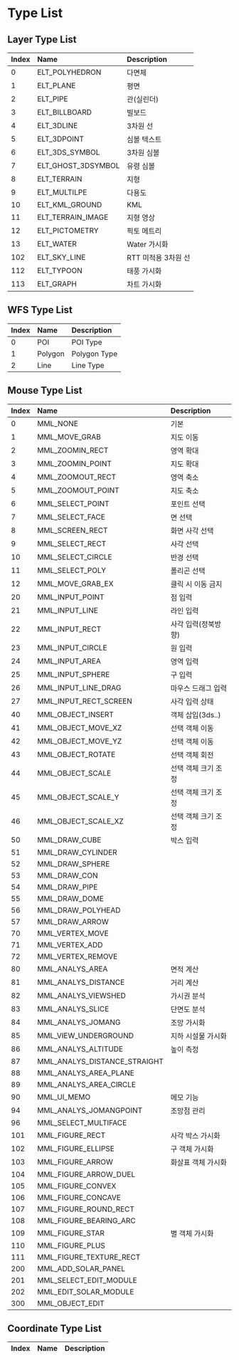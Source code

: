 # Type List

## Layer Type List

| Index | Name | Description |
| :--- | :--- | :--- |
| 0 | ELT\_POLYHEDRON | 다면체 |
| 1 | ELT\_PLANE | 평면 |
| 2 | ELT\_PIPE | 관\(실린더\) |
| 3 | ELT\_BILLBOARD | 빌보드 |
| 4 | ELT\_3DLINE | 3차원 선 |
| 5 | ELT\_3DPOINT | 심볼 텍스트 |
| 6 | ELT\_3DS\_SYMBOL | 3차원 심볼 |
| 7 | ELT\_GHOST\_3DSYMBOL | 유령 심볼 |
| 8 | ELT\_TERRAIN | 지형 |
| 9 | ELT\_MULTILPE | 다용도 |
| 10 | ELT\_KML\_GROUND | KML |
| 11 | ELT\_TERRAIN\_IMAGE | 지형 영상 |
| 12 | ELT\_PICTOMETRY | 픽토 메트리 |
| 13 | ELT\_WATER | Water 가시화 |
| 102 | ELT\_SKY\_LINE | RTT 미적용 3차원 선 |
| 112 | ELT\_TYPOON | 태풍 가시화 |
| 113 | ELT\_GRAPH | 차트 가시화 |

## WFS Type List

| Index | Name | Description |
| :--- | :--- | :--- |
| 0 | POI | POI Type |
| 1 | Polygon | Polygon Type |
| 2 | Line | Line Type |

## Mouse Type List

| Index | Name | Description |
| :--- | :--- | :--- |
| 0 | MML\_NONE | 기본 |
| 1 | MML\_MOVE\_GRAB | 지도 이동 |
| 2 | MML\_ZOOMIN\_RECT | 영역 확대 |
| 3 | MML\_ZOOMIN\_POINT | 지도 확대 |
| 4 | MML\_ZOOMOUT\_RECT | 영역 축소 |
| 5 | MML\_ZOOMOUT\_POINT | 지도 축소 |
| 6 | MML\_SELECT\_POINT | 포인트 선택 |
| 7 | MML\_SELECT\_FACE | 면 선택 |
| 8 | MML\_SCREEN\_RECT | 화면 사각 선택 |
| 9 | MML\_SELECT\_RECT | 사각 선택 |
| 10 | MML\_SELECT\_CIRCLE | 반경 선택 |
| 11 | MML\_SELECT\_POLY | 폴리곤 선택 |
| 12 | MML\_MOVE\_GRAB\_EX | 클릭 시 이동 금지 |
| 20 | MML\_INPUT\_POINT | 점 입력 |
| 21 | MML\_INPUT\_LINE | 라인 입력 |
| 22 | MML\_INPUT\_RECT | 사각 입력\(정북방향\) |
| 23 | MML\_INPUT\_CIRCLE | 원 입력 |
| 24 | MML\_INPUT\_AREA | 영역 입력 |
| 25 | MML\_INPUT\_SPHERE | 구 입력 |
| 26 | MML\_INPUT\_LINE\_DRAG | 마우스 드래그 입력 |
| 27 | MML\_INPUT\_RECT\_SCREEN | 사각 입력 상태 |
| 40 | MML\_OBJECT\_INSERT | 객체 삽입\(3ds..\) |
| 41 | MML\_OBJECT\_MOVE\_XZ | 선택 객체 이동 |
| 42 | MML\_OBJECT\_MOVE\_YZ | 선택 객체 이동 |
| 43 | MML\_OBJECT\_ROTATE | 선택 객체 회전 |
| 44 | MML\_OBJECT\_SCALE | 선택 객체 크기 조정 |
| 45 | MML\_OBJECT\_SCALE\_Y | 선택 객체 크기 조정 |
| 46 | MML\_OBJECT\_SCALE\_XZ | 선택 객체 크기 조정 |
| 50 | MML\_DRAW\_CUBE | 박스 입력 |
| 51 | MML\_DRAW\_CYLINDER |  |
| 52 | MML\_DRAW\_SPHERE |  |
| 53 | MML\_DRAW\_CON |  |
| 54 | MML\_DRAW\_PIPE |  |
| 55 | MML\_DRAW\_DOME |  |
| 56 | MML\_DRAW\_POLYHEAD |  |
| 57 | MML\_DRAW\_ARROW |  |
| 70 | MML\_VERTEX\_MOVE |  |
| 71 | MML\_VERTEX\_ADD |  |
| 72 | MML\_VERTEX\_REMOVE |  |
| 80 | MML\_ANALYS\_AREA | 면적 계산 |
| 81 | MML\_ANALYS\_DISTANCE | 거리 계산 |
| 82 | MML\_ANALYS\_VIEWSHED | 가시권 분석 |
| 83 | MML\_ANALYS\_SLICE | 단면도 분석 |
| 84 | MML\_ANALYS\_JOMANG | 조망 가시화 |
| 85 | MML\_VIEW\_UNDERGROUND | 지하 시설물 가시화 |
| 86 | MML\_ANALYS\_ALTITUDE | 높이 측정 |
| 87 | MML\_ANALYS\_DISTANCE\_STRAIGHT |  |
| 88 | MML\_ANALYS\_AREA\_PLANE |  |
| 89 | MML\_ANALYS\_AREA\_CIRCLE |  |
| 90 | MML\_UI\_MEMO | 메모 기능 |
| 94 | MML\_ANALYS\_JOMANGPOINT | 조망점 관리 |
| 96 | MML\_SELECT\_MULTIFACE |  |
| 101 | MML\_FIGURE\_RECT | 사각 박스 가시화 |
| 102 | MML\_FIGURE\_ELLIPSE | 구 객체 가시화 |
| 103 | MML\_FIGURE\_ARROW | 화살표 객체 가시화 |
| 104 | MML\_FIGURE\_ARROW\_DUEL |  |
| 105 | MML\_FIGURE\_CONVEX |  |
| 106 | MML\_FIGURE\_CONCAVE |  |
| 107 | MML\_FIGURE\_ROUND\_RECT |  |
| 108 | MML\_FIGURE\_BEARING\_ARC |  |
| 109 | MML\_FIGURE\_STAR | 별 객체 가시화 |
| 110 | MML\_FIGURE\_PLUS |  |
| 111 | MML\_FIGURE\_TEXTURE\_RECT |  |
| 200 | MML\_ADD\_SOLAR\_PANEL |  |
| 201 | MML\_SELECT\_EDIT\_MODULE |  |
| 202 | MML\_EDIT\_SOLAR\_MODULE |  |
| 300 | MML\_OBJECT\_EDIT |  |

## Coordinate Type List

| Index | Name | Description |
| :--- | :--- | :--- |

